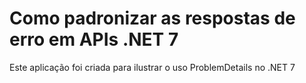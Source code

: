 # Como padronizar as respostas de erro em APIs .NET 7

Este aplicação foi criada para ilustrar o uso ProblemDetails no .NET 7
